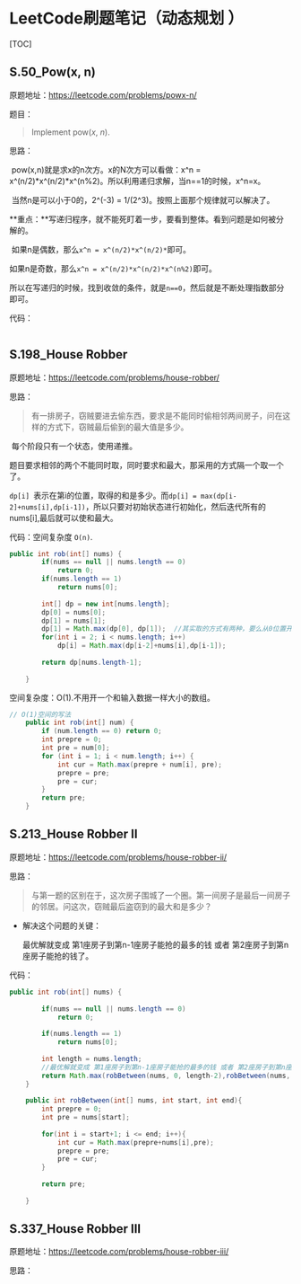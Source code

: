 # LeetCode刷题笔记（动态规划	）

[TOC]

## S.50_Pow(x, n)

原题地址：https://leetcode.com/problems/powx-n/

题目：

>Implement pow(*x*, *n*).

思路：

​	pow(x,n)就是求x的n次方。x的N次方可以看做：x^n = x^(n/2)*x^(n/2)*x^(n%2)。所以利用递归求解，当n==1的时候，x^n=x。

​	当然n是可以小于0的，2^(-3) = 1/(2^3)。按照上面那个规律就可以解决了。

​	**重点：**写递归程序，就不能死盯着一步，要看到整体。看到问题是如何被分解的。

​	如果n是偶数，那么`x^n = x^(n/2)*x^(n/2)*`即可。

​	如果n是奇数，那么`x^n = x^(n/2)*x^(n/2)*x^(n%2)`即可。

​	所以在写递归的时候，找到收敛的条件，就是`n==0`，然后就是不断处理指数部分即可。

代码：

```

```



## S.198_House Robber

原题地址：https://leetcode.com/problems/house-robber/

思路：

> 有一排房子，窃贼要进去偷东西，要求是不能同时偷相邻两间房子，问在这样的方式下，窃贼最后偷到的最大值是多少。

​	每个阶段只有一个状态，使用递推。

​	题目要求相邻的两个不能同时取，同时要求和最大，那采用的方式隔一个取一个了。

​	`dp[i] `表示在第i的位置，取得的和是多少。而`dp[i] = max(dp[i-2]+nums[i],dp[i-1])`，所以只要对初始状态进行初始化，然后迭代所有的nums[i],最后就可以使和最大。

代码：空间复杂度	`O(n)`.

```java
public int rob(int[] nums) {
		if(nums == null || nums.length == 0)
			return 0;
		if(nums.length == 1)
			return nums[0];
		
		int[] dp = new int[nums.length];
		dp[0] = nums[0];
		dp[1] = nums[1];
		dp[1] = Math.max(dp[0], dp[1]);  //其实取的方式有两种，要么从0位置开始，要么从1位置开始，我们选其中较大的那个么。
		for(int i = 2; i < nums.length; i++)
			dp[i] = Math.max(dp[i-2]+nums[i],dp[i-1]);
		
		return dp[nums.length-1];
        
    }
```

空间复杂度：O(1).不用开一个和输入数据一样大小的数组。

```java
// O(1)空间的写法
    public int rob(int[] num) {
        if (num.length == 0) return 0;
        int prepre = 0;
        int pre = num[0];
        for (int i = 1; i < num.length; i++) {
            int cur = Math.max(prepre + num[i], pre);
            prepre = pre;
            pre = cur;
        }
        return pre;
    }
```



## S.213_House Robber II

原题地址：https://leetcode.com/problems/house-robber-ii/

思路：

>与第一题的区别在于，这次房子围城了一个圈。第一间房子是最后一间房子的邻居。问这次，窃贼最后盗窃到的最大和是多少？

- 解决这个问题的关键：

  最优解就变成 第1座房子到第n-1座房子能抢的最多的钱 或者 第2座房子到第n座房子能抢的钱了。

代码：

``` java
public int rob(int[] nums) {
		
		if(nums == null || nums.length == 0)
			return 0;
		
		if(nums.length == 1)
			return nums[0];
		
		int length = nums.length;
		//最优解就变成 第1座房子到第n-1座房子能抢的最多的钱 或者 第2座房子到第n座房子能抢的钱了
		return Math.max(robBetween(nums, 0, length-2),robBetween(nums, 1, length-1));
	}
	
	public int robBetween(int[] nums, int start, int end){
		int prepre = 0;
		int pre = nums[start];
		
		for(int i = start+1; i <= end; i++){
			int cur = Math.max(prepre+nums[i],pre);
			prepre = pre;
			pre = cur;
		}
		
		return pre;
		
	}
```

## S.337_House Robber III

原题地址：https://leetcode.com/problems/house-robber-iii/

思路：

